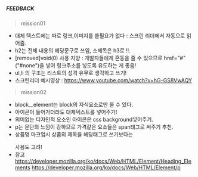 
##### FEEDBACK
> mission01
- 대체 텍스트에는 따로 링크,이미지를 쓸필요가 없다 : 스크린 리더에서 자동으로 읽어줌.
- h2는 전체 내용의 헤딩문구로 쓰임, 소제목은 h3로 !!.
- [removed]void(0) 사용 지양 : 개발자들에게 혼동을 줄 수 있으므로 href="#"("#none")을 넣어 링크주소를 넣도록 유도하는 게 좋음!
- ul,li 의 구조는 리스트의 성격 유무로 생각하고 쓰기!
- 스크린리더 예시영상 : <https://www.youtube.com/watch?v=hG-GS8VwAQY>

> mission02
- block__element는 block의 자식요소로만 올 수 있다.
- 아이콘이 들어가더라도 대체텍스트를 넣어주기!
- 의미없는 디자인적 요소인 아이콘은 css background넣어주기.
- p는 문단의 느낌이 강하므로 가격같은 요소들은 span태그로 써주기 추천.
- 상품명 마크업시 상품의 제목을 헤딩태그로 쓰기보다는 <p class="item-info__name"><em></em></p> 사용도 고려!
- 참고 
    <https://developer.mozilla.org/ko/docs/Web/HTML/Element/Heading_Elements>
    <https://developer.mozilla.org/ko/docs/Web/HTML/Element/p>